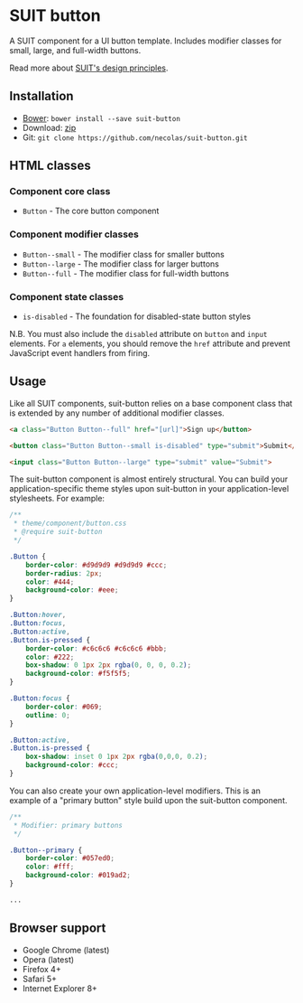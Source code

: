 # SUIT button

A SUIT component for a UI button template. Includes modifier classes for small,
large, and full-width buttons.

Read more about [SUIT's design principles](https://github.com/necolas/suit/).

## Installation

* [Bower](http://bower.io/): `bower install --save suit-button`
* Download: [zip](https://github.com/necolas/suit-button/zipball/master)
* Git: `git clone https://github.com/necolas/suit-button.git`

## HTML classes

### Component core class

* `Button` - The core button component

### Component modifier classes

* `Button--small` - The modifier class for smaller buttons
* `Button--large` - The modifier class for larger buttons
* `Button--full` - The modifier class for full-width buttons

### Component state classes

* `is-disabled` - The foundation for disabled-state button styles

N.B. You must also include the `disabled` attribute on `button` and `input`
elements. For `a` elements, you should remove the `href` attribute and prevent
JavaScript event handlers from firing.

## Usage

Like all SUIT components, suit-button relies on a base component class that is
extended by any number of additional modifier classes.

```html
<a class="Button Button--full" href="[url]">Sign up</button>

<button class="Button Button--small is-disabled" type="submit">Submit</button>

<input class="Button Button--large" type="submit" value="Submit">
```

The suit-button component is almost entirely structural. You can build your
application-specific theme styles upon suit-button in your application-level
stylesheets. For example:

```css
/**
 * theme/component/button.css
 * @require suit-button
 */

.Button {
    border-color: #d9d9d9 #d9d9d9 #ccc;
    border-radius: 2px;
    color: #444;
    background-color: #eee;
}

.Button:hover,
.Button:focus,
.Button:active,
.Button.is-pressed {
    border-color: #c6c6c6 #c6c6c6 #bbb;
    color: #222;
    box-shadow: 0 1px 2px rgba(0, 0, 0, 0.2);
    background-color: #f5f5f5;
}

.Button:focus {
    border-color: #069;
    outline: 0;
}

.Button:active,
.Button.is-pressed {
    box-shadow: inset 0 1px 2px rgba(0,0,0, 0.2);
    background-color: #ccc;
}
```

You can also create your own application-level modifiers. This is an example of
a "primary button" style build upon the suit-button component.

```css
/**
 * Modifier: primary buttons
 */

.Button--primary {
    border-color: #057ed0;
    color: #fff;
    background-color: #019ad2;
}

...
```

## Browser support

* Google Chrome (latest)
* Opera (latest)
* Firefox 4+
* Safari 5+
* Internet Explorer 8+
